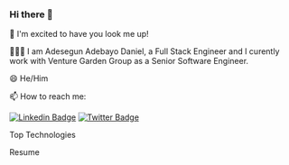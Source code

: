 ### Hi there 👋

🚀 I'm excited to have you look me up!

🧑🏾‍🦱 I am Adesegun Adebayo Daniel, a Full Stack Engineer and I curently work with Venture Garden Group as a Senior Software Engineer. 

😄 He/Him

📫 How to reach me:

 [![Linkedin Badge](https://img.shields.io/badge/LinkedIn-blue?style=flat&logo=linkedin&labelColor=0e76a8&logoColor=white)](https://www.linkedin.com/in/adesegun-adebayo-9b122a7b/)  [![Twitter Badge](https://img.shields.io/badge/Twitter-blue?style=flat&labelColor=1ca0f1&logo=twitter&logoColor=white)](https://twitter.com/Segibambo)



Top Technologies


Resume


